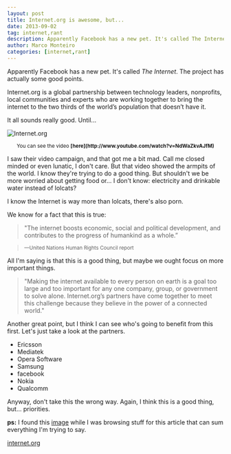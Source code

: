 ```yaml
---
layout: post
title: Internet.org is awesome, but...
date: 2013-09-02
tag: internet,rant
description: Apparently Facebook has a new pet. It's called The Internet. The project has actually some good points.
author: Marco Monteiro
categories: [internet,rant]
---
```


Apparently Facebook has a new pet. It's called *The Internet*. The project has actually some good points.

Internet.org is a global partnership between technology leaders, nonprofits, local communities and experts who are working together to bring the internet to the two thirds of the world’s population that doesn’t have it.

It all sounds really good. Until...

<!--more-->

![Internet.org](https://dl.dropboxusercontent.com/u/404972/blog/interenet.org.png)

<center><small>You can see the video <strong>[here](http://www.youtube.com/watch?v=NdWaZkvAJfM)</strong></small></center>

I saw their video campaign, and that got me a bit mad. Call me closed minded or even lunatic, I don't care. But that video showed the armpits of the world. I know they're trying to do a good thing. But shouldn't we be more worried about getting food or... I don't know: electricity and drinkable water instead of lolcats?

I know the Internet is way more than lolcats, there's also porn.

We know for a fact that this is true:

> "The internet boosts economic, social and political development, and contributes to the progress of humankind as a whole.”

> <span style="text-align: right;"><small>—United Nations Human Rights Council report</small></span>

All I'm saying is that this is a good thing, but maybe we ought focus on more important things.

> "Making the internet available to every person on earth is a goal too large and too important for any one company, group, or government to solve alone. Internet.org’s partners have come together to meet this challenge because they believe in the power of a connected world."

Another great point, but I think I can see who's going to benefit from this first. Let's just take a look at the partners.

* <i class="icon-angle-right"></i> Ericsson
* <i class="icon-angle-right"></i> Mediatek
* <i class="icon-angle-right"></i> Opera Software
* <i class="icon-angle-right"></i> Samsung
* <i class="icon-angle-right"></i> facebook
* <i class="icon-angle-right"></i> Nokia
* <i class="icon-angle-right"></i> Qualcomm

Anyway, don't take this the wrong way. Again, I think this is a good thing, but… priorities.

**ps:** I found this [image](https://fbcdn-sphotos-f-a.akamaihd.net/hphotos-ak-ash3/q71/574517_364119343690702_1948436063_n.jpg) while I was browsing stuff for this article that can sum everything I'm trying to say.

[<i class="icon-external-link"></i> internet.org](http://internet.org/)